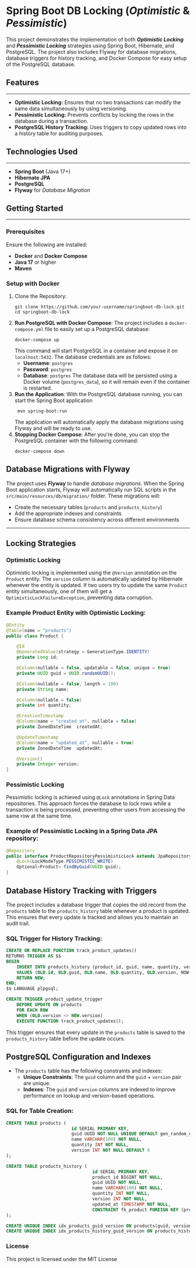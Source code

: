 # Spring Boot DB Locking (_Optimistic_ & _Pessimistic_)
This project demonstrates the implementation of both **_Optimistic Locking_** and 
**_Pessimistic Locking_** strategies using Spring Boot, Hibernate, and PostgreSQL. 
The project also includes Flyway for database migrations, database triggers for history 
tracking, and Docker Compose for easy setup of the PostgreSQL database.

## Features
___
- **Optimistic Locking:** Ensures that no two transactions can modify the same data 
  simultaneously by using versioning.
- **Pessimistic Locking:** Prevents conflicts by locking the rows in the database during a transaction.
- **PostgreSQL History Tracking:** Uses triggers to copy updated rows into a history table 
  for auditing purposes.

## Technologies Used
___
- **Spring Boot** (Java 17+)
- **Hibernate JPA**
- **PostgreSQL**
- **Flyway** for _Database Migration_

## Getting Started
___
### Prerequisites
Ensure the following are installed:
- **Docker** and **Docker Compose**
- **Java 17** or higher
- **Maven**
### Setup with Docker
1. Clone the Repository:
    ```shell
    git clone https://github.com/your-username/springboot-db-lock.git
    cd springboot-db-lock
    ```
2. **Run PostgreSQL with Docker Compose**: The project includes a `docker-compose.yml` file to easily set up a 
   PostgreSQL database:
    ```shell
    docker-compose up
    ```
   This command will start PostgreSQL in a container and expose it on `localhost:5432`. 
   The database credentials are as follows:
   - **Username**: `postgres`
   - **Password**: `postgres`
   - **Database**: `postgres`
   The database data will be persisted using a Docker volume (`postgres_data`), so it will remain even
   if the container is restarted.
3. **Run the Application**: With the PostgreSQL database running, you can start the Spring Boot application
   ```shell
    mvn spring-boot:run
    ```
   The application will automatically apply the database migrations using Flyway and will be ready to use.
4. **Stopping Docker Compose**: After you're done, you can stop the PostgreSQL container with the following
    command:
    ```shell
    docker-compose down
    ```

## Database Migrations with Flyway
The project uses **Flyway** to handle _database migrations_. When the Spring Boot application starts, Flyway will 
automatically run SQL scripts in the `src/main/resources/db/migration/` folder. These migrations will:
- Create the necessary tables (`products` and `products_history`)
- Add the appropriate indexes and constraints
- Ensure database schema consistency across different environments
___

## Locking Strategies
### Optimistic Locking
Optimistic locking is implemented using the `@Version` annotation on the `Product` entity. 
The `version` column is automatically updated by Hibernate whenever the entity is updated. 
If two users try to update the same `Product` entity simultaneously, one of them will get 
a `OptimisticLockFailureException`, preventing data corruption.

### Example Product Entity with Optimistic Locking:
```java
@Entity
@Table(name = "products")
public class Product {

    @Id
    @GeneratedValue(strategy = GenerationType.IDENTITY)
    private Long id;

    @Column(nullable = false, updatable = false, unique = true)
    private UUID guid = UUID.randomUUID();

    @Column(nullable = false, length = 100)
    private String name;

    @Column(nullable = false)
    private int quantity;

    @CreationTimestamp
    @Column(name = "created_at", nullable = false)
    private ZonedDateTime  createdAt;

    @UpdateTimestamp
    @Column(name = "updated_at", nullable = true)
    private ZonedDateTime  updatedAt;

    @Version()
    private Integer version;
}
```
### Pessimistic Locking
Pessimistic locking is achieved using `@Lock` annotations in Spring Data repositories. 
This approach forces the database to lock rows while a transaction is being processed, 
preventing other users from accessing the same row at the same time.
### Example of Pessimistic Locking in a Spring Data JPA repository:
```java
@Repository
public interface ProductRepositoryPessimisticLock extends JpaRepository<Product, Long> {
    @Lock(LockModeType.PESSIMISTIC_WRITE)
    Optional<Product> findByGuid(UUID guid);
}
```
## Database History Tracking with Triggers
The project includes a database trigger that copies the old record from the `products` table to 
the `products_history` table whenever a product is updated. 
This ensures that every update is tracked and allows you to maintain an audit trail.
### SQL Trigger for History Tracking:
```sql
CREATE OR REPLACE FUNCTION track_product_updates()
RETURNS TRIGGER AS $$
BEGIN
    INSERT INTO products_history (product_id, guid, name, quantity, version, updated_at)
    VALUES (OLD.id, OLD.guid, OLD.name, OLD.quantity, OLD.version, NOW());
    RETURN NEW;
END;
$$ LANGUAGE plpgsql;

CREATE TRIGGER product_update_trigger
    BEFORE UPDATE ON products
    FOR EACH ROW
    WHEN (OLD.version <> NEW.version)
    EXECUTE FUNCTION track_product_updates();
```
This trigger ensures that every update in the `products` table is saved to the 
`products_history` table before the update occurs.
## PostgreSQL Configuration and Indexes
- The `products` table has the following constraints and indexes:
  - **Unique Constraints**: The `guid` column and the `guid` + `version` pair are unique.
  - **Indexes**: The `guid` and `version` columns are indexed to improve performance on lookup and version-based operations.
### SQL for Table Creation:
```sql
CREATE TABLE products (
                         id SERIAL PRIMARY KEY,
                         guid UUID NOT NULL UNIQUE DEFAULT gen_random_uuid(),
                         name VARCHAR(100) NOT NULL,
                         quantity INT NOT NULL,
                         version INT NOT NULL DEFAULT 0
);

CREATE TABLE products_history (
                                 id SERIAL PRIMARY KEY,
                                 product_id BIGINT NOT NULL,
                                 guid UUID NOT NULL,
                                 name VARCHAR(100) NOT NULL,
                                 quantity INT NOT NULL,
                                 version INT NOT NULL,
                                 updated_at TIMESTAMP NOT NULL,
                                 CONSTRAINT fk_product FOREIGN KEY (product_id) REFERENCES products(id)
);

CREATE UNIQUE INDEX idx_products_guid_version ON products(guid, version);
CREATE UNIQUE INDEX idx_products_history_guid_version ON products_history(guid, version);
```

### License
This project is licensed under the MIT License